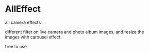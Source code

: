 AllEffect
=========

all camera effects

different filter on live camera and photo album images, and resize the images with carousel effect.

free to use
